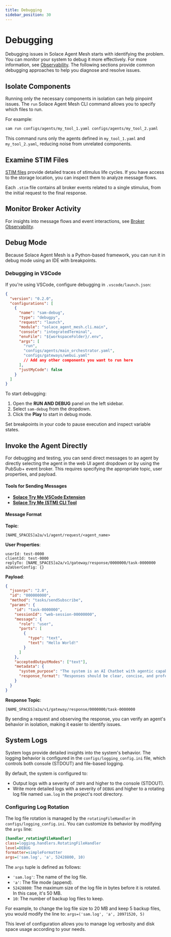 ```yaml
---
title: Debugging
sidebar_position: 30
---
```


# Debugging

Debugging issues in Solace Agent Mesh starts with identifying the problem. You can monitor your system to debug it more effectively. For more information, see [Observability](./observability.md).
The following sections provide common debugging approaches to help you diagnose and resolve issues.

## Isolate Components

Running only the necessary components in isolation can help pinpoint issues. The `run` Solace Agent Mesh CLI command allows you to specify which files to run.

For example:

```bash
sam run configs/agents/my_tool_1.yaml configs/agents/my_tool_2.yaml
```

This command runs only the agents defined in `my_tool_1.yaml` and `my_tool_2.yaml`, reducing noise from unrelated components.

## Examine STIM Files

[STIM files](./observability.md#stimulus-logs) provide detailed traces of stimulus life cycles. If you have access to the storage location, you can inspect them to analyze message flows.

Each `.stim` file contains all broker events related to a single stimulus, from the initial request to the final response.

## Monitor Broker Activity

For insights into message flows and event interactions, see [Broker Observability](./observability.md#broker-observability).

## Debug Mode

Because Solace Agent Mesh is a Python-based framework, you can run it in debug mode using an IDE with breakpoints.

### Debugging in VSCode

If you're using VSCode, configure debugging in `.vscode/launch.json`:

```json
{
  "version": "0.2.0",
  "configurations": [
    {
      "name": "sam-debug",
      "type": "debugpy",
      "request": "launch",
      "module": "solace_agent_mesh.cli.main",
      "console": "integratedTerminal",
      "envFile": "${workspaceFolder}/.env",
      "args": [
        "run",
        "configs/agents/main_orchestrator.yaml",
        "configs/gateways/webui.yaml"
        // Add any other components you want to run here
      ],
      "justMyCode": false
    }
  ]
}
```

To start debugging:

1. Open the **RUN AND DEBUG** panel on the left sidebar.
2. Select `sam-debug` from the dropdown.
3. Click the **Play** to start in debug mode.

Set breakpoints in your code to pause execution and inspect variable states.

## Invoke the Agent Directly

For debugging and testing, you can send direct messages to an agent by directly selecting the agent in the web UI agent dropdown or by using the PubSub+ event broker. This requires specifying the appropriate topic, user properties, and payload.

#### Tools for Sending Messages

- **[Solace Try Me VSCode Extension](https://marketplace.visualstudio.com/items?itemName=solace-tools.solace-try-me-vsc-extension)**
- **[Solace Try Me (STM) CLI Tool](https://github.com/SolaceLabs/solace-tryme-cli)**

#### Message Format

**Topic**:

```
[NAME_SPACES]a2a/v1/agent/request/<agent_name>
```

**User Properties**:

```
userId: test-0000
clientId: test-0000
replyTo: [NAME_SPACES]a2a/v1/gateway/response/0000000/task-0000000
a2aUserConfig: {}
```

**Payload**:

```json
{
  "jsonrpc": "2.0",
  "id": "000000000",
  "method": "tasks/sendSubscribe",
  "params": {
    "id": "task-0000000",
    "sessionId": "web-session-00000000",
    "message": {
      "role": "user",
      "parts": [
        {
          "type": "text",
          "text": "Hello World!"
        }
      ]
    },
    "acceptedOutputModes": ["text"],
    "metadata": {
      "system_purpose": "The system is an AI Chatbot with agentic capabilities. It uses the agents available to provide information, reasoning and general assistance for the users in this system. **Always return useful artifacts and files that you create to the user.** Provide a status update before each tool call. Your external name is Agent Mesh.\n",
      "response_format": "Responses should be clear, concise, and professionally toned. Format responses to the user in Markdown using appropriate formatting.\n"
    }
  }
}
```

**Response Topic**:

```
[NAME_SPACES]a2a/v1/gateway/response/0000000/task-0000000
```

By sending a request and observing the response, you can verify an agent's behavior in isolation, making it easier to identify issues.

## System Logs

System logs provide detailed insights into the system's behavior. The logging behavior is configured in the `configs/logging_config.ini` file, which controls both console (STDOUT) and file-based logging.

By default, the system is configured to:

- Output logs with a severity of `INFO` and higher to the console (STDOUT).
- Write more detailed logs with a severity of `DEBUG` and higher to a rotating log file named `sam.log` in the project's root directory.

### Configuring Log Rotation

The log file rotation is managed by the `rotatingFileHandler` in `configs/logging_config.ini`. You can customize its behavior by modifying the `args` line:

```ini
[handler_rotatingFileHandler]
class=logging.handlers.RotatingFileHandler
level=DEBUG
formatter=simpleFormatter
args=('sam.log', 'a', 52428800, 10)
```

The `args` tuple is defined as follows:

- `'sam.log'`: The name of the log file.
- `'a'`: The file mode (append).
- `52428800`: The maximum size of the log file in bytes before it is rotated. In this case, it's 50 MB.
- `10`: The number of backup log files to keep.

For example, to change the log file size to 20 MB and keep 5 backup files, you would modify the line to:
`args=('sam.log', 'a', 20971520, 5)`

This level of configuration allows you to manage log verbosity and disk space usage according to your needs.
